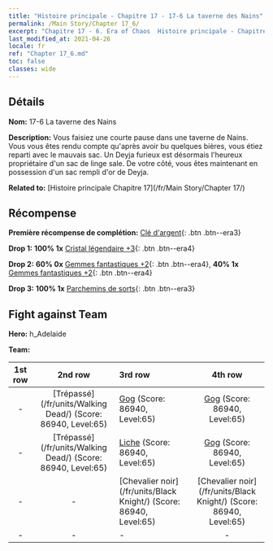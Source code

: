 ```yaml
---
title: "Histoire principale - Chapitre 17 - 17-6 La taverne des Nains"
permalink: /Main Story/Chapter 17_6/
excerpt: "Chapitre 17 - 6. Era of Chaos  Histoire principale - Chapitre 17_6. 17-6 La taverne des Nains"
last_modified_at: 2021-04-26
locale: fr
ref: "Chapter 17_6.md"
toc: false
classes: wide
---
```


## Détails

 **Nom:** 17-6 La taverne des Nains

 **Description:** Vous faisiez une courte pause dans une taverne de Nains. Vous vous êtes rendu compte qu'après avoir bu quelques bières, vous étiez reparti avec le mauvais sac. Un Deyja furieux est désormais l'heureux propriétaire d'un sac de linge sale. De votre côté, vous êtes maintenant en possession d'un sac rempli d'or de Deyja.

 **Related to:** [Histoire principale Chapitre 17](/fr/Main Story/Chapter 17/)

## Récompense

 **Première récompense de complétion:** [Clé d'argent](/ItemsFR/con_693/){: .btn .btn--era3}

 **Drop 1:** **100% 1x** [Cristal légendaire +3](/ItemsFR/mat_59/){: .btn .btn--era4}

 **Drop 2:** **60% 0x** [Gemmes fantastiques +2](/ItemsFR/mat_51/){: .btn .btn--era4}, **40% 1x** [Gemmes fantastiques +2](/ItemsFR/mat_51/){: .btn .btn--era4}

 **Drop 3:** **100% 1x** [Parchemins de sorts](/ItemsFR/con_694/){: .btn .btn--era3}


## Fight against Team
 **Hero:** h_Adelaide

 **Team:**


  | 1st row | 2nd row | 3rd row | 4th row |
  |:----:|:----:|:----|:----:|
  | - | [Trépassé](/fr/units/Walking Dead/) (Score: 86940, Level:65)  | [Gog](/fr/units/Gog/) (Score: 86940, Level:65)  | [Gog](/fr/units/Gog/) (Score: 86940, Level:65)  |
  | - | [Trépassé](/fr/units/Walking Dead/) (Score: 86940, Level:65)  | [Liche](/fr/units/Lich/) (Score: 86940, Level:65)  | [Gog](/fr/units/Gog/) (Score: 86940, Level:65)  |
  | - | - | [Chevalier noir](/fr/units/Black Knight/) (Score: 86940, Level:65)  | [Chevalier noir](/fr/units/Black Knight/) (Score: 86940, Level:65)  |
  | - | - | - | - |


